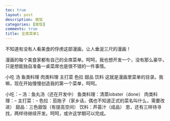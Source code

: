 ```yaml
---
toc: true
layout: post
description: 做饭
categories: [做饭]
comments: true
title: 全席菜单1
---
```


不知道有没有人看美食的俘虏这部漫画，让人垂涎三尺的漫画！

漫画的每个美食家都有自己的全席菜单。呵呵，我也想开发一个，没有那么豪华，只是想能独自准备一桌菜席也是很不错的一件事情。

小吃
汤
鱼类料理
肉类料理
主打菜
色拉
甜品
饮料
这就是漫画里菜单的目录。我嘛，现在开始慢慢创造我的第一个菜单，呵呵。

小吃：–
汤：鱼丸汤（还在开发中）
鱼类料理：清蒸lobster（done）
肉类料理：–
主打菜：–
色拉：茄拖子（家乡话，偶也不知道正式的菜名叫什么，需要改进）
甜品：三色甜饭（有提高空间）
饮料：芦荟汁（成品）
恩，还有三样待寻找，两样待继续开发。呵呵，或许这学期可以完成。